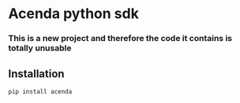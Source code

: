 # Acenda python sdk

### This is a new project and therefore the code it contains is totally unusable

## Installation
`pip install acenda`
